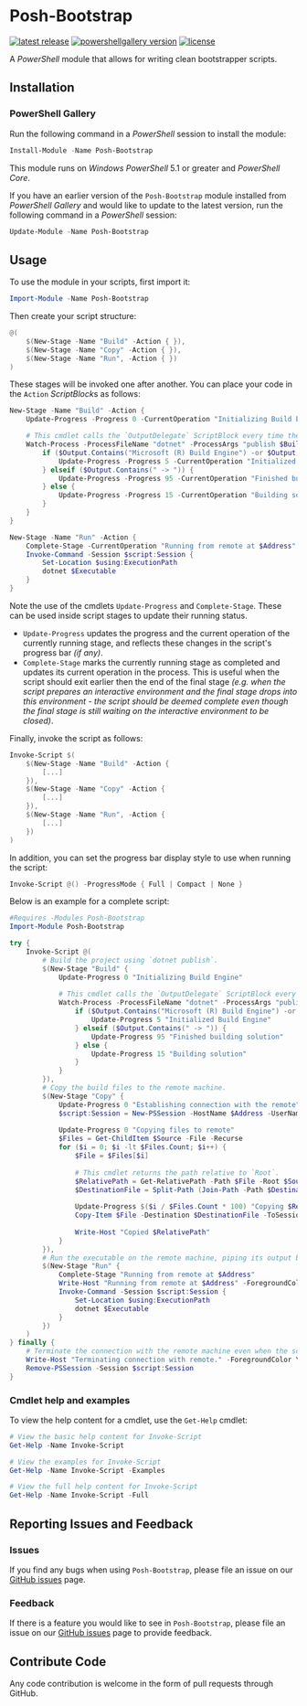 # Posh-Bootstrap

[![latest release][GitHubReleaseBadge]][GitHubReleaseLink]
[![powershellgallery version][PowerShellGalleryBadge]][PowerShellGalleryLink]
[![license][LicenseBadge]][LicenseLink]

A *PowerShell* module that allows for writing clean bootstrapper scripts.

## Installation

### PowerShell Gallery

Run the following command in a *PowerShell* session to install the module:

```PowerShell
Install-Module -Name Posh-Bootstrap
```

This module runs on *Windows PowerShell* 5.1 or greater and *PowerShell Core*.

If you have an earlier version of the `Posh-Bootstrap` module installed from *PowerShell Gallery* and would like to update to the latest version, run the following command in a *PowerShell* session:

```PowerShell
Update-Module -Name Posh-Bootstrap
```

## Usage

To use the module in your scripts, first import it:

```PowerShell
Import-Module -Name Posh-Bootstrap
```

Then create your script structure:

```PowerShell
@(
    $(New-Stage -Name "Build" -Action { }),
    $(New-Stage -Name "Copy" -Action { }),
    $(New-Stage -Name "Run", -Action { })
)
```

These stages will be invoked one after another. You can place your code in the `Action` *ScriptBlock*s as follows:

```PowerShell
New-Stage -Name "Build" -Action {
    Update-Progress -Progress 0 -CurrentOperation "Initializing Build Engine"

    # This cmdlet calls the `OutputDelegate` ScriptBlock every time the process outputs a line to stdout.
    Watch-Process -ProcessFileName "dotnet" -ProcessArgs "publish $BuildPath" -RedirectOutput -OutputDelegate { param($Output)
        if ($Output.Contains("Microsoft (R) Build Engine") -or $Output.Contains("Copyright (C) Microsoft Corporation")) {
            Update-Progress -Progress 5 -CurrentOperation "Initialized Build Engine"
        } elseif ($Output.Contains(" -> ")) {
            Update-Progress -Progress 95 -CurrentOperation "Finished building solution"
        } else {
            Update-Progress -Progress 15 -CurrentOperation "Building solution"
        }
    }
}
```

```PowerShell
New-Stage -Name "Run" -Action {
    Complete-Stage -CurrentOperation "Running from remote at $Address"
    Invoke-Command -Session $script:Session {
        Set-Location $using:ExecutionPath
        dotnet $Executable
    }
}
```

Note the use of the cmdlets `Update-Progress` and `Complete-Stage`. These can be used inside script stages to update their running status.
- `Update-Progress` updates the progress and the current operation of the currently running stage, and reflects these changes in the script's progress bar *(if any)*.
- `Complete-Stage` marks the currently running stage as completed and updates its current operation in the process. This is useful when the script should exit earlier then the end of the final stage *(e.g. when the script prepares an interactive environment and the final stage drops into this environment - the script should be deemed complete even though the final stage is still waiting on the interactive environment to be closed)*.

Finally, invoke the script as follows:

```PowerShell
Invoke-Script $(
    $(New-Stage -Name "Build" -Action {
        [...]
    }),
    $(New-Stage -Name "Copy" -Action {
        [...]
    }),
    $(New-Stage -Name "Run", -Action {
        [...]
    })
)
```

In addition, you can set the progress bar display style to use when running the script:

```PowerShell
Invoke-Script @() -ProgressMode { Full | Compact | None }
```

Below is an example for a complete script:

```PowerShell
#Requires -Modules Posh-Bootstrap
Import-Module Posh-Bootstrap

try {
    Invoke-Script @(
        # Build the project using `dotnet publish`.
        $(New-Stage "Build" {
            Update-Progress 0 "Initializing Build Engine"
    
            # This cmdlet calls the `OutputDelegate` ScriptBlock every time the process outputs a line to stdout.
            Watch-Process -ProcessFileName "dotnet" -ProcessArgs "publish $BuildPath" -RedirectOutput -OutputDelegate { param($Output)
                if ($Output.Contains("Microsoft (R) Build Engine") -or $Output.Contains("Copyright (C) Microsoft Corporation")) {
                    Update-Progress 5 "Initialized Build Engine"
                } elseif ($Output.Contains(" -> ")) {
                    Update-Progress 95 "Finished building solution"
                } else {
                    Update-Progress 15 "Building solution"
                }
            }
        }),
        # Copy the build files to the remote machine.
        $(New-Stage "Copy" {
            Update-Progress 0 "Establishing connection with the remote"
            $script:Session = New-PSSession -HostName $Address -UserName $User
    
            Update-Progress 0 "Copying files to remote"
            $Files = Get-ChildItem $Source -File -Recurse
            for ($i = 0; $i -lt $Files.Count; $i++) {
                $File = $Files[$i]
    
                # This cmdlet returns the path relative to `Root`.
                $RelativePath = Get-RelativePath -Path $File -Root $Source
                $DestinationFile = Split-Path (Join-Path -Path $Destination -ChildPath $RelativePath.Substring(2))
    
                Update-Progress $($i / $Files.Count * 100) "Copying $RelativePath"
                Copy-Item $File -Destination $DestinationFile -ToSession $script:Session -Force
    
                Write-Host "Copied $RelativePath"
            }
        }),
        # Run the executable on the remote machine, piping its output back to the host.
        $(New-Stage "Run" {
            Complete-Stage "Running from remote at $Address"
            Write-Host "Running from remote at $Address" -ForegroundColor Yellow
            Invoke-Command -Session $script:Session {
                Set-Location $using:ExecutionPath
                dotnet $Executable
            }
        })
    )
} finally {
    # Terminate the connection with the remote machine even when the script was interrupted.
    Write-Host "Terminating connection with remote." -ForegroundColor Yellow
    Remove-PSSession -Session $script:Session
}
```

### Cmdlet help and examples

To view the help content for a cmdlet, use the `Get-Help` cmdlet:

```PowerShell
# View the basic help content for Invoke-Script
Get-Help -Name Invoke-Script

# View the examples for Invoke-Script
Get-Help -Name Invoke-Script -Examples

# View the full help content for Invoke-Script
Get-Help -Name Invoke-Script -Full
```

## Reporting Issues and Feedback

### Issues

If you find any bugs when using `Posh-Bootstrap`, please file an issue on our [GitHub issues][GitHubIssuesLink] page.

### Feedback

If there is a feature you would like to see in `Posh-Bootstrap`, please file an issue on our [GitHub issues][GitHubIssuesLink] page to provide feedback.

## Contribute Code

Any code contribution is welcome in the form of pull requests through GitHub.

[GitHubReleaseBadge]: https://img.shields.io/github/v/release/zalanlevai/Posh-Bootstrap?style=flat-square
[GitHubReleaseLink]: https://github.com/zalanlevai/Posh-Bootstrap/releases
[PowerShellGalleryBadge]: https://img.shields.io/powershellgallery/v/Posh-Bootstrap?style=flat-square
[PowerShellGalleryLink]: https://www.powershellgallery.com/packages/Posh-Bootstrap
[LicenseBadge]: https://img.shields.io/github/license/zalanlevai/Posh-Bootstrap?style=flat-square
[LicenseLink]: https://github.com/zalanlevai/Posh-Bootstrap/blob/master/LICENSE

[GitHubIssuesLink]: https://github.com/zalanlevai/Posh-Bootstrap/issues